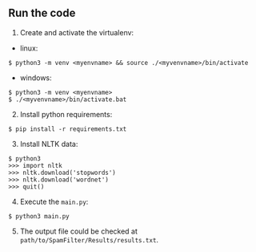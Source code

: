 ## Run the code

1. Create and activate the virtualenv:
  - linux: 
  ```
  $ python3 -m venv <myenvname> && source ./<myvenvname>/bin/activate
  ```

  - windows: 
  ```
  $ python3 -m venv <myenvname> 
  $ ./<myvenvname>/bin/activate.bat
  ```

2. Install python requirements:
  ```
  $ pip install -r requirements.txt
  ```

3. Install NLTK data:
  ```
  $ python3
  >>> import nltk
  >>> nltk.download('stopwords')
  >>> nltk.download('wordnet')
  >>> quit()
  ```

4. Execute the `main.py`:
  ```
  $ python3 main.py
  ```

5. The output file could be checked at `path/to/SpamFilter/Results/results.txt`.
